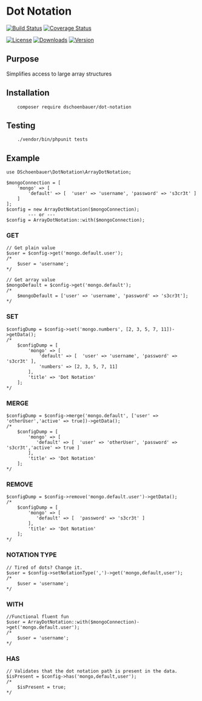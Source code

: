 # Dot Notation

[![Build Status](https://travis-ci.org/dschoenbauer/dot-notation.svg?branch=develop)](https://travis-ci.org/dschoenbauer/dot-notation)
[![Coverage Status](https://coveralls.io/repos/github/dschoenbauer/dot-notation/badge.svg?branch=develop)](https://coveralls.io/github/dschoenbauer/dot-notation?branch=develop)

[![License](https://img.shields.io/packagist/l/dschoenbauer/dot-notation.svg)](https://github.com/dschoenbauer/dot-notation)
[![Downloads](https://img.shields.io/packagist/dt/dschoenbauer/dot-notation.svg)](https://packagist.org/packages/dschoenbauer/dot-notation)
[![Version](https://img.shields.io/packagist/v/dschoenbauer/dot-notation.svg)](https://github.com/dschoenbauer/dot-notation/releases)


## Purpose
Simplifies access to large array structures

## Installation
````
    composer require dschoenbauer/dot-notation
````

## Testing

````
    ./vendor/bin/phpunit tests
````


## Example

```
use DSchoenbauer\DotNotation\ArrayDotNotation;

$mongoConnection = [ 
    'mongo' => [ 
        'default' => [  'user' => 'username', 'password' => 's3cr3t' ]
    ]
];
$config = new ArrayDotNotation($mongoConnection);
        --- or ---
$config = ArrayDotNotation::with($mongoConnection);
```

### GET
```
// Get plain value
$user = $config->get('mongo.default.user');
/*
    $user = 'username';
*/ 

// Get array value
$mongoDefault = $config->get('mongo.default'); 
/* 
    $mongoDefault = ['user' => 'username', 'password' => 's3cr3t'];
*/
```

### SET
````
$configDump = $config->set('mongo.numbers', [2, 3, 5, 7, 11])->getData();
/*
    $configDump = [
        'mongo' => [
            'default' => [  'user' => 'username', 'password' => 's3cr3t' ],
            'numbers' => [2, 3, 5, 7, 11]
        ],
        'title' => 'Dot Notation'
    ];
*/
````

### MERGE
````
$configDump = $config->merge('mongo.default', ['user' => 'otherUser','active' => true])->getData();
/*
    $configDump = [
        'mongo' => [
           'default' => [  'user' => 'otherUser', 'password' => 's3cr3t','active' => true ]
        ],
        'title' => 'Dot Notation'
    ];
*/
````

### REMOVE
````
$configDump = $config->remove('mongo.default.user')->getData();
/*
    $configDump = [
        'mongo' => [
           'default' => [  'password' => 's3cr3t' ]
        ],
        'title' => 'Dot Notation'
    ];
*/
````

### NOTATION TYPE
````
// Tired of dots? Change it.
$user = $config->setNotationType(',')->get('mongo,default,user');
/*
    $user = 'username';
*/ 
````

### WITH
````
//Functional fluent fun
$user = ArrayDotNotation::with($mongoConnection)->get('mongo.default.user');
/*
    $user = 'username';
*/ 

````

### HAS
````
// Validates that the dot notation path is present in the data.
$isPresent = $config->has('mongo,default,user');
/*
    $isPresent = true;
*/ 
````
